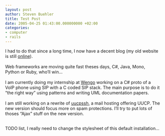 ```yaml
---
layout: post
author: Steven Buehler
title: Test Post
date: 2005-04-25 01:43:00.000000000 +02:00
categories:
- computer
- rails
---
```

<p>I had to do that since a long time, I now have a decent blog (my old website is still <a href="http://old.penso.info/">online</a>).
<br /><br />
Web frameworks are moving quite fast theses days, C#, Java, Mono, Python or Ruby, who’ll win…
<br /><br />
I am currently doing my internship at <a href="http://www.wengo.fr">Wengo</a> working on a C# proto of a VoIP phone using SIP with a C coded SIP stack. The main purpose is to do it “the right way” using patterns and writing UML documentation papers.
<br /><br />
I am still working on a rewrite of <a href="http://www.uucpssh.org">uucpssh</a>, a mail hosting offering UUCP. The new version should focus more on spam protections. I’ll try to put lots of thoses “Ajax” stuff on the new version.
<br /><br /></p>

<p>TODO list, I really need to change the stylesheet of this default installation…</p>
